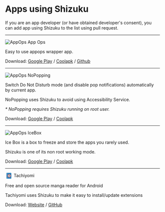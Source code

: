 # Apps using Shizuku

If you are an app developer (or have obtained developer's consent), you can add app using Shizuku to the list using pull request.

---

<img src="https://lh3.googleusercontent.com/jmZVmRv9aznINxRTdolwOGkOHmqt6q_ZSVF0zPA-c5ykD7VSg3vyQbz7ow7wBT9LPxPY" title="AppOps" width="24" align="top"/> App Ops

Easy to use appops wrapper app.

Download: [Google Play](https://play.google.com/store/apps/details?id=rikka.appops) / [Coolapk](https://www.coolapk.com/apk/rikka.appops) / [Github](https://github.com/RikkaApps/App-Ops-issue-tracker/releases/tag/files)

---
<img src="https://lh3.googleusercontent.com/WVOkVE75b9rby23ADx509k-X5zADbv_LMQASrzrxySUkPLDGjumqT9vIm0PygYxavZo" title="AppOps" width="24" align="top"/> NoPopping

Switch Do Not Disturb mode (and disable pop notifications) automatically by current app.

NoPopping uses Shizuku to avoid using Accessibility Service.

*\* NoPopping requires Shizuku running on root user.*

Download: [Google Play](https://play.google.com/store/apps/details?id=rikka.nopeeking) / [Coolapk](https://coolapk.com/apk/rikka.nopeeking)

---
<img src="https://lh3.googleusercontent.com/zHmsSkhwn5Yz6LA2UtsdPkqfoepRQAKuDCM2UwT2IbSO9oGGtSv0b0dEeXGjdqZJtNg" title="AppOps" width="24" align="top"/> IceBox

Ice Box is a box to freeze and store the apps you rarely used.

Shizuku is one of its non root working mode.

Download: [Google Play](https://play.google.com/store/apps/details?id=com.catchingnow.icebox) / [Coolapk](https://coolapk.com/apk/com.catchingnow.icebox)

---
<img src="https://github.com/tachiyomiorg/tachiyomi/raw/master/.github/readme-images/app-icon.png" title="Tachiyomi" width="24" align="top"/> Tachiyomi

Free and open source manga reader for Android

Tachiyomi uses Shizuku to make it easy to install/update extensions

Download: [Website](https://tachiyomi.org/download) / [GitHub](https://github.com/tachiyomiorg/tachiyomi/releases/latest)